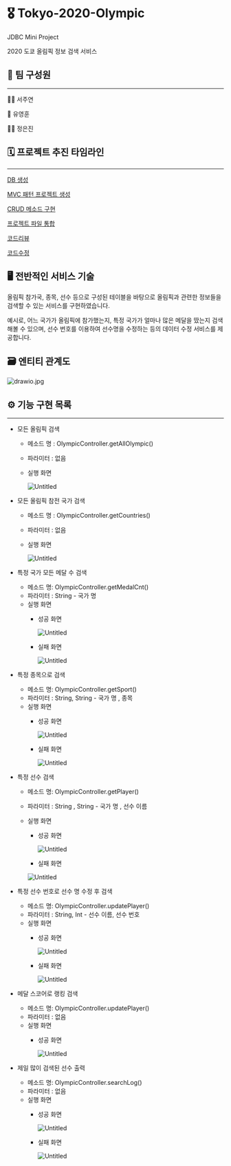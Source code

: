 # 🎖 Tokyo-2020-Olympic
JDBC Mini Project 

2020 도쿄 올림픽 정보 검색 서비스

## 👥 팀 구성원

---

🙆‍♀️ 서주연

🙆 유영훈

🙆‍♂️ 정은진

## 🗓️ 프로젝트 추진 타임라인

---

[DB 생성](https://www.notion.so/DB-605e9912d4154ec3b45a8edcb647fadf)

[MVC 패턴 프로젝트 생성](https://www.notion.so/MVC-054923efe82b4c9fa576996828e32e7f)

[CRUD 메소드 구현](https://www.notion.so/CRUD-28614cb08dca43b9ba19839f4e903729)

[프로젝트 파일 통합](https://www.notion.so/691893435bef4cf7a880de7a387974ad)

[코드리뷰](https://www.notion.so/3869c56ad3b0428e8189b082a091847c)

[코드수정](https://www.notion.so/f44cf9cd29754ad3bb3997115ca4c9c5)

## 🖥️ 전반적인 서비스 기술

올림픽 참가국, 종목, 선수 등으로 구성된 테이블을 바탕으로 올림픽과 관련한 정보들을 검색할 수 있는 서비스를 구현하였습니다.

예시로, 어느 국가가 올림픽에 참가했는지, 특정 국가가 얼마나 많은 메달을 땄는지 검색해볼 수 있으며, 선수 번호를 이용하여 선수명을 수정하는 등의 데이터 수정 서비스를 제공합니다.

## 🗃️ 엔티티 관계도

![drawio.jpg](https://s3-us-west-2.amazonaws.com/secure.notion-static.com/20ad258b-864d-4719-85c5-57a339a569bf/drawio.jpg)

## ⚙️ 기능 구현 목록

---

- 모든 올림픽 검색
    - 메소드 명 :  OlympicController.getAllOlympic()
    - 파라미터 :  없음
    - 실행 화면

        ![Untitled](https://s3-us-west-2.amazonaws.com/secure.notion-static.com/bfa61f50-2a55-4695-a4b9-ec4af979e862/Untitled.png)

- 모든 올림픽 참전 국가 검색
    - 메소드 명 :  OlympicController.getCountries()
    - 파라미터 :  없음
    - 실행 화면

        ![Untitled](https://s3-us-west-2.amazonaws.com/secure.notion-static.com/348b04d4-7435-4ba3-99bc-3442e872c0ab/Untitled.png)

- 특정 국가 모든 메달 수 검색
    - 메소드 명: OlympicController.getMedalCnt()
    - 파라미터 : String - 국가 명
    - 실행 화면
        - 성공 화면

            ![Untitled](https://s3-us-west-2.amazonaws.com/secure.notion-static.com/bc748acc-565e-43bf-921e-d3674dd0565b/Untitled.png)

        - 실패 화면

            ![Untitled](https://s3-us-west-2.amazonaws.com/secure.notion-static.com/42de485a-c5cf-4cb0-9cd3-364ece4491a7/Untitled.png)

- 특정 종목으로 검색
    - 메소드 명: OlympicController.getSport()
    - 파라미터 : String, String - 국가 명 , 종목
    - 실행 화면
        - 성공 화면

            ![Untitled](https://s3-us-west-2.amazonaws.com/secure.notion-static.com/e954e283-0be3-4e1c-8659-34250a701644/Untitled.png)

        - 실패 화면

            ![Untitled](https://s3-us-west-2.amazonaws.com/secure.notion-static.com/8ad8ef9e-12d1-4551-8724-23be746fd0a1/Untitled.png)

- 특정 선수 검색
    - 메소드 명: OlympicController.getPlayer()
    - 파라미터 : String , String  - 국가 명 , 선수 이름
    - 실행 화면
        - 성공 화면

            ![Untitled](https://s3-us-west-2.amazonaws.com/secure.notion-static.com/81d6d1a5-2a30-44ed-8787-c3cf7266a884/Untitled.png)

        - 실패 화면

        ![Untitled](https://s3-us-west-2.amazonaws.com/secure.notion-static.com/b017ed8e-e2de-4abc-9168-b93edea4afc1/Untitled.png)

- 특정 선수 번호로 선수 명 수정 후 검색
    - 메소드 명: OlympicController.updatePlayer()
    - 파라미터 : String, Int - 선수 이름, 선수 번호
    - 실행 화면
        - 성공 화면

            ![Untitled](https://s3-us-west-2.amazonaws.com/secure.notion-static.com/d684b90a-663c-4d44-9bc4-28b543f94453/Untitled.png)

        - 실패 화면

            ![Untitled](https://s3-us-west-2.amazonaws.com/secure.notion-static.com/bb8cb27b-b4ce-4482-b529-058fbaa01d2a/Untitled.png)

- 메달 스코어로 랭킹 검색
    - 메소드 명: OlympicController.updatePlayer()
    - 파라미터 : 없음
    - 실행 화면
        - 성공 화면

            ![Untitled](https://s3-us-west-2.amazonaws.com/secure.notion-static.com/8c43741d-a283-4837-9a75-e3e3728d41b4/Untitled.png)

- 제일 많이 검색된 선수 출력
    - 메소드 명: OlympicController.searchLog()
    - 파라미터 : 없음
    - 실행 화면
        - 성공 화면

            ![Untitled](https://s3-us-west-2.amazonaws.com/secure.notion-static.com/ffdc1c1c-ed6f-45b1-8005-4f8b1379786a/Untitled.png)

        - 실패 화면

            ![Untitled](https://s3-us-west-2.amazonaws.com/secure.notion-static.com/ccfd08f7-ca5f-4271-ab4f-b7d8c962dd20/Untitled.png)
